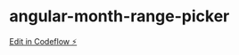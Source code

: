 # angular-month-range-picker

[Edit in Codeflow ⚡️](https://stackblitz.com/~/github.com/SamFSD/angular-month-range-picker)